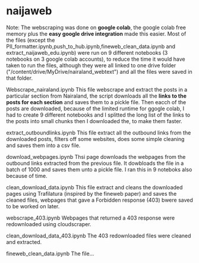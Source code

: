 # naijaweb

Note: The webscraping was done on **google colab**, the google colab free memory plus the **easy google drive integration** made this easier. Most of the files (except the PII_formatter.ipynb,push_to_hub.ipynb,fineweb_clean_data.ipynb and extract_naijaweb_edu.ipynb) were run on 9 different notebooks (3 notebooks on 3 google colab accounts), to reduce the time it would have taken to run the files, although they were all linked to one drive folder ("/content/drive/MyDrive/nairaland_webtext") and all the files were saved in that folder.

Webscrape_nairaland.ipynb
This file webscrape and extract the posts in a particular section from Nairaland, the script downloads all the **links to the posts for each section** and saves them to a pickle file. Then eacch of the posts are downloaded, because of the limited runtime for ggogle colab, I had to create 9 different notebooks and I splitted the long list of the links to the posts into small chunks then I downloaded the, to make them faster.

extract_outboundlinks.ipynb
This file extract all the outbound links from the downloaded posts, filters off some websites, does some simple cleaning and saves them into a csv file.

download_webpages.ipynb
Thsi page downloads the webpages from the outbound links extracted from the previous file. It dowbloads the file in a batch of 1000 and saves them unto a pickle file. I ran this in 9 noteboks also because of time.

clean_download_data.ipynb
This file extract and cleans the downloaded pages using Trafilatura (inspired by the fineweb paper) and saves the cleaned files, webpages that gave a Forbidden response (403) bwere saved to be worked on later.

webscrape_403.ipynb
Webpages that returned a 403 response were redownloaded using cloudscraper.

clean_download_data_403.ipynb
The 403 redownloaded files were cleaned and extracted.

fineweb_clean_data.ipynb
The file...





